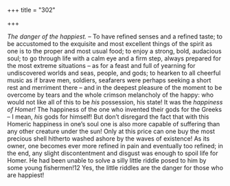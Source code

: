 +++
title = "302"

+++

*The danger of the happiest.* – To have refined senses and a refined taste; to be accustomed to the exquisite and most excellent things of the spirit as one is to the proper and most usual food; to enjoy a strong, bold, audacious soul; to go through life with a calm eye and a firm step, always prepared for the most extreme situations – as for a feast and full of yearning for undiscovered worlds and seas, people, and gods; to hearken to all cheerful music as if brave men, soldiers, seafarers were perhaps seeking a short rest and merriment there – and in the deepest pleasure of the moment to be overcome by tears and the whole crimson melancholy of the happy: who would not like all of this to be *his* possession, his state\! It was the *happiness of Homer\!* The happiness of the one who invented their gods for the Greeks – I mean, *his* gods for himself\! But don’t disregard the fact that with this Homeric happiness in one’s soul one is also more capable of suffering than any other creature under the sun\! Only at this price can one buy the most precious shell hitherto washed ashore by the waves of existence\! As its owner, one becomes ever more refined in pain and eventually too refined; in the end, any slight discontentment and disgust was enough to spoil life for Homer. He had been unable to solve a silly little riddle posed to him by some young fishermen\!12 Yes, the little riddles are the danger for those who are happiest\!


